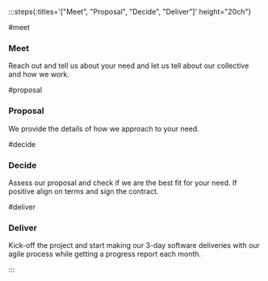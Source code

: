 :::steps{:titles='["Meet", "Proposal", "Decide", "Deliver"]' height="20ch"}

#meet

### Meet

Reach out and tell us about your need and let us tell about our collective and
how we work.

#proposal

### Proposal

We provide the details of how we approach to your need.

#decide

### Decide

Assess our proposal and check if we are the best fit for your need. If positive
align on terms and sign the contract.

#deliver

### Deliver

Kick-off the project and start making our 3-day software deliveries with our
agile process while getting a progress report each month.

:::
